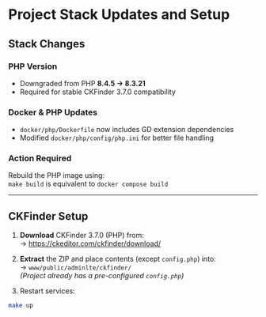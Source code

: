 # Project Stack Updates and Setup  

## Stack Changes  

### PHP Version  
- Downgraded from PHP **8.4.5 → 8.3.21**  
- Required for stable CKFinder 3.7.0 compatibility  

### Docker & PHP Updates  
- `docker/php/Dockerfile` now includes GD extension dependencies  
- Modified `docker/php/config/php.ini` for better file handling  

### Action Required  
Rebuild the PHP image using:  
`make build`  is equivalent to `docker compose build`  
 

---

## CKFinder Setup  

1. **Download** CKFinder 3.7.0 (PHP) from:  
   → https://ckeditor.com/ckfinder/download/  
2. **Extract** the ZIP and place contents (except `config.php`) into:  
   → `www/public/adminlte/ckfinder/`  
   *(Project already has a pre-configured `config.php`)*  

3. Restart services:  
```sh  
make up  
```  
